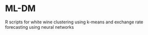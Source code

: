 # ML-DM
R scripts for white wine clustering using k-means and exchange rate forecasting using neural networks
